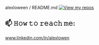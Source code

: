 alexloween / README.md
[![View my repos](https://github-readme-stats.vercel.app/api/top-langs?username=alexloween&locale=en&layout=compact)](https://github.com/alexloweeen?tab=repositories)
## 📫 𝙷𝚘𝚠 𝚝𝚘 𝚛𝚎𝚊𝚌𝚑 𝚖𝚎:
www.linkedin.com/in/alexlowen

<div align="left">
</div>
